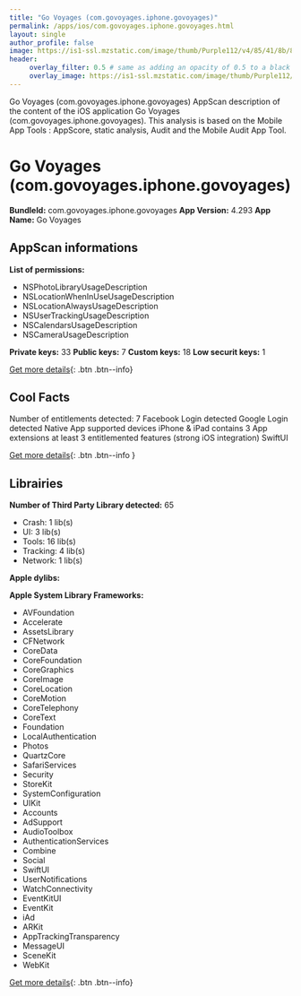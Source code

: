 ```yaml
---
title: "Go Voyages (com.govoyages.iphone.govoyages)"
permalink: /apps/ios/com.govoyages.iphone.govoyages.html
layout: single
author_profile: false
image: https://is1-ssl.mzstatic.com/image/thumb/Purple112/v4/85/41/8b/85418b10-befb-2e93-6a26-6dbf01a9aee4/AppIcon-0-1x_U007emarketing-0-8-0-85-220.png/512x512bb.jpg
header: 
     overlay_filter: 0.5 # same as adding an opacity of 0.5 to a black background
     overlay_image: https://is1-ssl.mzstatic.com/image/thumb/Purple112/v4/85/41/8b/85418b10-befb-2e93-6a26-6dbf01a9aee4/AppIcon-0-1x_U007emarketing-0-8-0-85-220.png/512x512bb.jpg
---
```

Go Voyages (com.govoyages.iphone.govoyages) AppScan description of the content of the iOS application Go Voyages (com.govoyages.iphone.govoyages). This analysis is based on the Mobile App Tools : AppScore, static analysis, Audit and the Mobile Audit App Tool.

# Go Voyages (com.govoyages.iphone.govoyages)

**BundleId:** com.govoyages.iphone.govoyages
**App Version:** 4.293
**App Name:** Go Voyages


## AppScan informations 

**List of permissions:** 
- NSPhotoLibraryUsageDescription
- NSLocationWhenInUseUsageDescription
- NSLocationAlwaysUsageDescription
- NSUserTrackingUsageDescription
- NSCalendarsUsageDescription
- NSCameraUsageDescription
  
  
**Private keys:** 33
**Public keys:** 7
**Custom keys:** 18
**Low securit keys:** 1
  
[Get more details](/pricing.html){: .btn .btn--info}

## Cool Facts

Number of entitlements detected: 7
Facebook Login detected
Google Login detected
Native App
supported devices iPhone & iPad
contains 3 App extensions
at least 3 entitlemented features (strong iOS integration)
SwiftUI
  
[Get more details](/pricing.html){: .btn .btn--info }

## Librairies 
**Number of Third Party Library detected:** 65
- Crash: 1 lib(s)
- UI: 3 lib(s)
- Tools: 16 lib(s)
- Tracking: 4 lib(s)
- Network: 1 lib(s)


**Apple dylibs:**


**Apple System Library Frameworks:**
- AVFoundation
- Accelerate
- AssetsLibrary
- CFNetwork
- CoreData
- CoreFoundation
- CoreGraphics
- CoreImage
- CoreLocation
- CoreMotion
- CoreTelephony
- CoreText
- Foundation
- LocalAuthentication
- Photos
- QuartzCore
- SafariServices
- Security
- StoreKit
- SystemConfiguration
- UIKit
- Accounts
- AdSupport
- AudioToolbox
- AuthenticationServices
- Combine
- Social
- SwiftUI
- UserNotifications
- WatchConnectivity
- EventKitUI
- EventKit
- iAd
- ARKit
- AppTrackingTransparency
- MessageUI
- SceneKit
- WebKit


  
[Get more details](/pricing.html){: .btn .btn--info}

